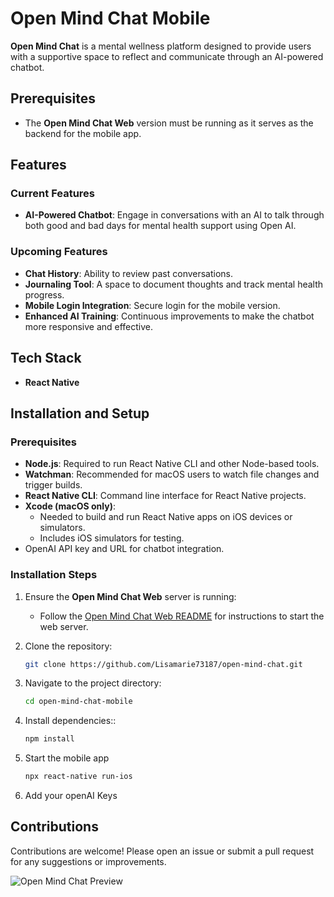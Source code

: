 # Open Mind Chat Mobile

**Open Mind Chat** is a mental wellness platform designed to provide users with a supportive space to reflect and communicate through an AI-powered chatbot. 

## Prerequisites
- The **Open Mind Chat Web** version must be running as it serves as the backend for the mobile app.


## Features

### Current Features
- **AI-Powered Chatbot**: Engage in conversations with an AI to talk through both good and bad days for mental health support using Open AI.


### Upcoming Features
- **Chat History**: Ability to review past conversations.
- **Journaling Tool**: A space to document thoughts and track mental health progress.
- **Mobile Login Integration**: Secure login for the mobile version.
- **Enhanced AI Training**: Continuous improvements to make the chatbot more responsive and effective.

## Tech Stack

- **React Native**

## Installation and Setup

### Prerequisites
- **Node.js**: Required to run React Native CLI and other Node-based tools.
- **Watchman**: Recommended for macOS users to watch file changes and trigger builds.
- **React Native CLI**: Command line interface for React Native projects.
- **Xcode (macOS only)**:
  - Needed to build and run React Native apps on iOS devices or simulators.
  - Includes iOS simulators for testing.
- OpenAI API key and URL for chatbot integration.


### Installation Steps
1. Ensure the **Open Mind Chat Web** server is running:
   - Follow the [Open Mind Chat Web README](https://github.com/Lisamarie73187/open-mind-chat) for instructions to start the web server.

2. Clone the repository:
   ```bash
   git clone https://github.com/Lisamarie73187/open-mind-chat.git

2. Navigate to the project directory:
   ```bash
   cd open-mind-chat-mobile

3. Install dependencies::
   ```bash
   npm install

4. Start the mobile app
   ```bash
   npx react-native run-ios

4. Add your openAI Keys

## Contributions
Contributions are welcome! Please open an issue or submit a pull request for any suggestions or improvements.


![Open Mind Chat Preview](https://lisaportfolio2024.s3.us-west-1.amazonaws.com/OpenMindChat/OPCMobileView.gif)